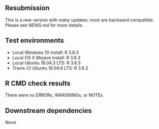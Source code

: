 ## Resubmission
This is a new version with many updates; most are backward compatible. 
Please see NEWS.md for more details.

## Test environments
* Local Windows 10 install: R 3.6.3
* Local OS X Mojave install: R 3.6.3
* Local Ubuntu 18.04.3 LTS: R 3.6.3 
* Travis-CI Ubuntu 16.04.6 LTS: R 3.6.2

## R CMD check results
There were no ERRORs, WARGNINGs, or NOTEs

## Downstream dependencies
None
